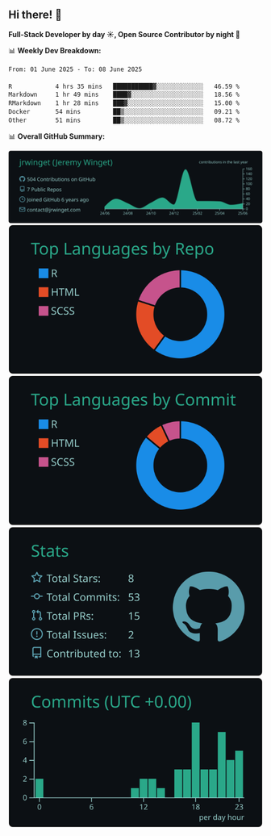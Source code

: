 ## Hi there! 👋

**Full-Stack Developer by day ☀️, Open Source Contributor by night 🌙**

📊 **Weekly Dev Breakdown:**
<!--START_SECTION:waka-->

```txt
From: 01 June 2025 - To: 08 June 2025

R            4 hrs 35 mins   ███████████▓░░░░░░░░░░░░░   46.59 %
Markdown     1 hr 49 mins    ████▓░░░░░░░░░░░░░░░░░░░░   18.56 %
RMarkdown    1 hr 28 mins    ███▓░░░░░░░░░░░░░░░░░░░░░   15.00 %
Docker       54 mins         ██▒░░░░░░░░░░░░░░░░░░░░░░   09.21 %
Other        51 mins         ██▒░░░░░░░░░░░░░░░░░░░░░░   08.72 %
```

<!--END_SECTION:waka-->

📊 **Overall GitHub Summary:**

[![](https://raw.githubusercontent.com/jrwinget/jrwinget/main/profile-summary-card-output/gotham/0-profile-details.svg)](https://github.com/vn7n24fzkq/github-profile-summary-cards)
[![](https://raw.githubusercontent.com/jrwinget/jrwinget/main/profile-summary-card-output/gotham/1-repos-per-language.svg)](https://github.com/vn7n24fzkq/github-profile-summary-cards) [![](https://raw.githubusercontent.com/jrwinget/jrwinget/main/profile-summary-card-output/gotham/2-most-commit-language.svg)](https://github.com/vn7n24fzkq/github-profile-summary-cards)
[![](https://raw.githubusercontent.com/jrwinget/jrwinget/main/profile-summary-card-output/gotham/3-stats.svg)](https://github.com/vn7n24fzkq/github-profile-summary-cards) [![](https://raw.githubusercontent.com/jrwinget/jrwinget/main/profile-summary-card-output/gotham/4-productive-time.svg)](https://github.com/vn7n24fzkq/github-profile-summary-cards)
